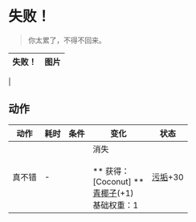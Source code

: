 # 失败！  
> 你太累了，不得不回来。  
  
  失败！  |   图片   
 ----  |  ----:   
   |     
  
## 动作  
动作  |  耗时  |  条件  |  变化  |  状态  
----  |  ----  |  ----  |  ----  |  ----  
真不错<br>  |  -  |    |  消失<br><br>** 获得： **<br>** [Coconut] **<br>  [青椰子](CoconutHusked.md)(+1)<br>基础权重：1<br>  |  [污垢](Filth.md)+30  
